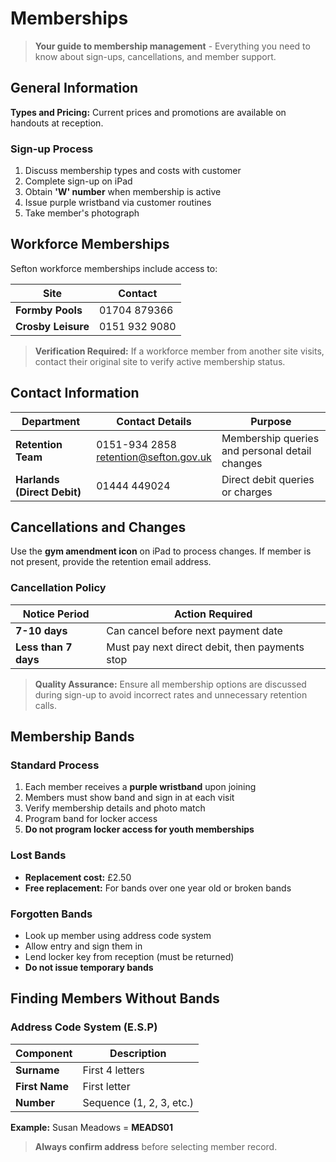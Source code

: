 # Memberships

> **Your guide to membership management** - Everything you need to know about sign-ups, cancellations, and member support.

## General Information

**Types and Pricing:** Current prices and promotions are available on handouts at reception.

### Sign-up Process
1. Discuss membership types and costs with customer
2. Complete sign-up on iPad
3. Obtain **'W' number** when membership is active
4. Issue purple wristband via customer routines
5. Take member's photograph

## Workforce Memberships

Sefton workforce memberships include access to:

| Site | Contact |
|------|---------|
| **Formby Pools** | 01704 879366 |
| **Crosby Leisure** | 0151 932 9080 |

> **Verification Required:** If a workforce member from another site visits, contact their original site to verify active membership status.

## Contact Information

| Department | Contact Details | Purpose |
|------------|----------------|---------|
| **Retention Team** | 0151-934 2858<br>retention@sefton.gov.uk | Membership queries and personal detail changes |
| **Harlands (Direct Debit)** | 01444 449024 | Direct debit queries or charges |

## Cancellations and Changes

Use the **gym amendment icon** on iPad to process changes. If member is not present, provide the retention email address.

### Cancellation Policy

| Notice Period | Action Required |
|---------------|-----------------|
| **7-10 days** | Can cancel before next payment date |
| **Less than 7 days** | Must pay next direct debit, then payments stop |

> **Quality Assurance:** Ensure all membership options are discussed during sign-up to avoid incorrect rates and unnecessary retention calls.

## Membership Bands

### Standard Process
1. Each member receives a **purple wristband** upon joining
2. Members must show band and sign in at each visit
3. Verify membership details and photo match
4. Program band for locker access
5. **Do not program locker access for youth memberships**

### Lost Bands
- **Replacement cost:** £2.50
- **Free replacement:** For bands over one year old or broken bands

### Forgotten Bands
- Look up member using address code system
- Allow entry and sign them in
- Lend locker key from reception (must be returned)
- **Do not issue temporary bands**

## Finding Members Without Bands

### Address Code System (E.S.P)

| Component | Description |
|-----------|-------------|
| **Surname** | First 4 letters |
| **First Name** | First letter |
| **Number** | Sequence (1, 2, 3, etc.) |

**Example:** Susan Meadows = **MEADS01**

> **Always confirm address** before selecting member record.
